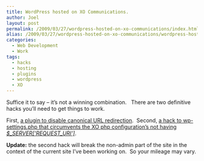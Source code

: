 ```yaml
---
title: WordPress hosted on XO Communications.
author: Joel
layout: post
permalink: /2009/03/27/wordpress-hosted-on-xo-communications/index.html
alias: /2009/03/27/wordpress-hosted-on-xo-communications/wordpress-hosted-on-xo-communications
categories:
  - Web Development
  - Work
tags:
  - hacks
  - hosting
  - plugins
  - wordpress
  - XO
---
```


Suffice it to say – it’s not a winning combination.   There are two definitive hacks you’ll need to
get things to work.

First, [a plugin to disable canonical URL redirection][1].  Second, [a hack to wp-settings.php that
circumvents the XO php configuration’s not having *$\_SERVER['REQUEST\_URI']*][2].

 [1]: https://wordpress.org/support/topic/233098?replies=10
 [2]: https://wordpress.org/support/topic/194305?replies=6

**Update:** the second hack will break the non-admin part of the site in the context of the current
site I’ve been working on.  So your mileage may vary.
